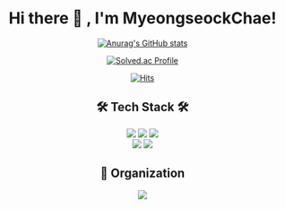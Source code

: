 <div align="center">

  # Hi there 👋 , I'm MyeongseockChae!
  
 
  [![Anurag's GitHub stats](https://github-readme-stats.vercel.app/api?username=meong99&show_icons=true&theme=tokyonight)](https://github.com/anuraghazra/github-readme-stats)

  [![Solved.ac Profile](http://mazassumnida.wtf/api/v2/generate_badge?boj=audtjr653)](https://solved.ac/audtjr653)
  
  [![Hits](https://hits.seeyoufarm.com/api/count/incr/badge.svg?url=https%3A%2F%2Fgithub.com%2Fmeong99&count_bg=%2310BF4E&title_bg=%23FF0000&icon=smugmug.svg&icon_color=%23000000&title=hits&edge_flat=false)](https://github.com/meong99)
  
  ## 🛠 Tech Stack 🛠
  
  <img src="https://img.shields.io/badge/C-A8B9CC?style=flat-square&logo=C&logoColor=white"/>
  <img src="https://img.shields.io/badge/C++-00599C?style=flat-square&logo=C%2B%2B&logoColor=white"/>
  <img src="https://img.shields.io/badge/C Sharp-239120?style=flat-square&logo=CSharp&logoColor=white"/>
  <br/>
  <img src="https://img.shields.io/badge/Unreal Engine-0E1128?style=flat-square&logo=UnrealEngine&logoColor=white"/> 
  <img src="https://img.shields.io/badge/Unity-00599C?style=flat-square&logo=Unity&logoColor=white"/>
  
  ## 🏢 Organization
  <img src="https://img.shields.io/badge/42Seoul-000000?style=flat-square&logo=42&logoColor=white"/>
    <br/>  <br/>  <br/>
  
</div>


<!--
**meong99/meong99** is a ✨ _special_ ✨ repository because its `README.md` (this file) appears on your GitHub profile.

Here are some ideas to get you started:

- 🔭 I’m currently working on ...
- 🌱 I’m currently learning ...
- 👯 I’m looking to collaborate on ...
- 🤔 I’m looking for help with ...
- 💬 Ask me about ...
- 📫 How to reach me: ...
- 😄 Pronouns: ...
- ⚡ Fun fact: ...
-->
